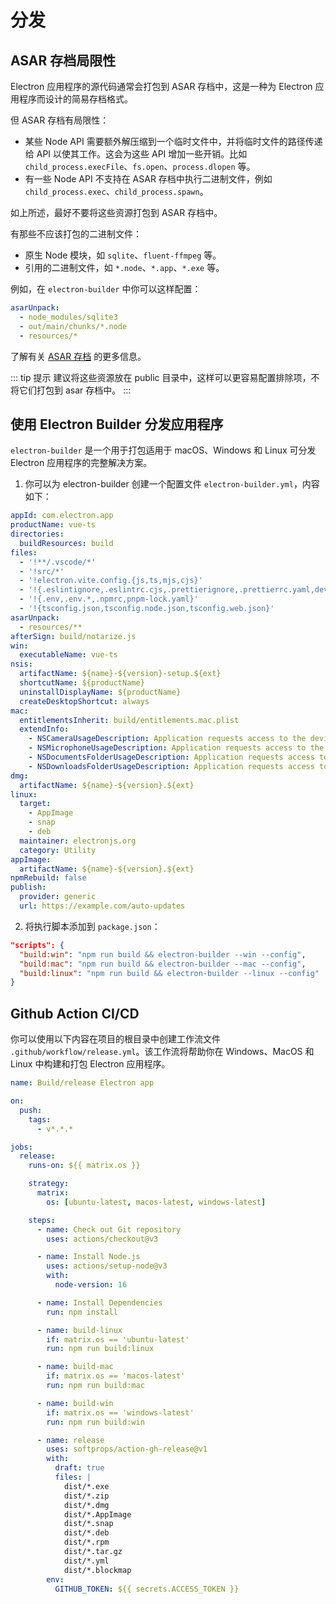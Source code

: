 # 分发

## ASAR 存档局限性

Electron 应用程序的源代码通常会打包到 ASAR 存档中，这是一种为 Electron 应用程序而设计的简易存档格式。

但 ASAR 存档有局限性：

- 某些 Node API 需要额外解压缩到一个临时文件中，并将临时文件的路径传递给 API 以使其工作。这会为这些 API 增加一些开销。比如 `child_process.execFile`、`fs.open`、`process.dlopen` 等。
- 有一些 Node API 不支持在 ASAR 存档中执行二进制文件，例如 `child_process.exec`、`child_process.spawn`。

如上所述，最好不要将这些资源打包到 ASAR 存档中。

有那些不应该打包的二进制文件：

- 原生 Node 模块，如 `sqlite`、`fluent-ffmpeg` 等。
- 引用的二进制文件，如 `*.node`、`*.app`、`*.exe` 等。

例如，在 `electron-builder` 中你可以这样配置：

```yaml
asarUnpack:
  - node_modules/sqlite3
  - out/main/chunks/*.node
  - resources/*
```

了解有关 [ASAR 存档](https://www.electronjs.org/docs/latest/tutorial/asar-archives) 的更多信息。

::: tip 提示
建议将这些资源放在 public 目录中，这样可以更容易配置排除项，不将它们打包到 asar 存档中。
:::

## 使用 Electron Builder 分发应用程序

`electron-builder` 是一个用于打包适用于 macOS、Windows 和 Linux 可分发 Electron 应用程序的完整解决方案。

1. 你可以为 electron-builder 创建一个配置文件 `electron-builder.yml`，内容如下：

```yaml
appId: com.electron.app
productName: vue-ts
directories:
  buildResources: build
files:
  - '!**/.vscode/*'
  - '!src/*'
  - '!electron.vite.config.{js,ts,mjs,cjs}'
  - '!{.eslintignore,.eslintrc.cjs,.prettierignore,.prettierrc.yaml,dev-app-update.yml,CHANGELOG.md,README.md}'
  - '!{.env,.env.*,.npmrc,pnpm-lock.yaml}'
  - '!{tsconfig.json,tsconfig.node.json,tsconfig.web.json}'
asarUnpack:
  - resources/**
afterSign: build/notarize.js
win:
  executableName: vue-ts
nsis:
  artifactName: ${name}-${version}-setup.${ext}
  shortcutName: ${productName}
  uninstallDisplayName: ${productName}
  createDesktopShortcut: always
mac:
  entitlementsInherit: build/entitlements.mac.plist
  extendInfo:
    - NSCameraUsageDescription: Application requests access to the device's camera.
    - NSMicrophoneUsageDescription: Application requests access to the device's microphone.
    - NSDocumentsFolderUsageDescription: Application requests access to the user's Documents folder.
    - NSDownloadsFolderUsageDescription: Application requests access to the user's Downloads folder.
dmg:
  artifactName: ${name}-${version}.${ext}
linux:
  target:
    - AppImage
    - snap
    - deb
  maintainer: electronjs.org
  category: Utility
appImage:
  artifactName: ${name}-${version}.${ext}
npmRebuild: false
publish:
  provider: generic
  url: https://example.com/auto-updates
```

2. 将执行脚本添加到 `package.json`：

```json
"scripts": {
  "build:win": "npm run build && electron-builder --win --config",
  "build:mac": "npm run build && electron-builder --mac --config",
  "build:linux": "npm run build && electron-builder --linux --config"
}
```

## Github Action CI/CD

你可以使用以下内容在项目的根目录中创建工作流文件 `.github/workflow/release.yml`。该工作流将帮助你在 Windows、MacOS 和 Linux 中构建和打包 Electron 应用程序。

```yaml
name: Build/release Electron app

on:
  push:
    tags:
      - v*.*.*

jobs:
  release:
    runs-on: ${{ matrix.os }}

    strategy:
      matrix:
        os: [ubuntu-latest, macos-latest, windows-latest]

    steps:
      - name: Check out Git repository
        uses: actions/checkout@v3

      - name: Install Node.js
        uses: actions/setup-node@v3
        with:
          node-version: 16

      - name: Install Dependencies
        run: npm install

      - name: build-linux
        if: matrix.os == 'ubuntu-latest'
        run: npm run build:linux

      - name: build-mac
        if: matrix.os == 'macos-latest'
        run: npm run build:mac

      - name: build-win
        if: matrix.os == 'windows-latest'
        run: npm run build:win

      - name: release
        uses: softprops/action-gh-release@v1
        with:
          draft: true
          files: |
            dist/*.exe
            dist/*.zip
            dist/*.dmg
            dist/*.AppImage
            dist/*.snap
            dist/*.deb
            dist/*.rpm
            dist/*.tar.gz
            dist/*.yml
            dist/*.blockmap
        env:
          GITHUB_TOKEN: ${{ secrets.ACCESS_TOKEN }}
```
